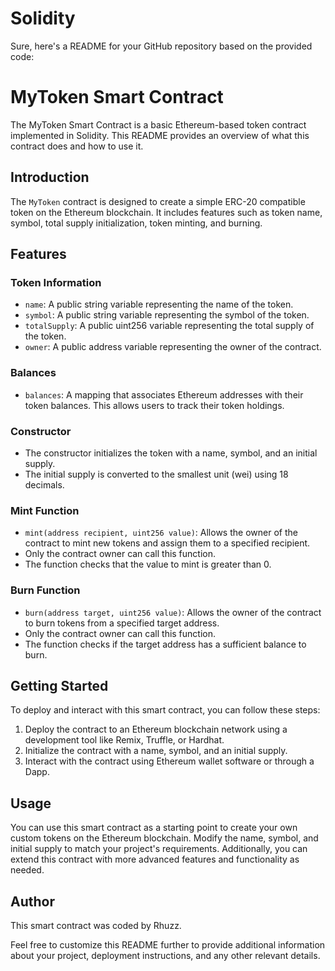 # Solidity
Sure, here's a README for your GitHub repository based on the provided code:

# MyToken Smart Contract

The MyToken Smart Contract is a basic Ethereum-based token contract implemented in Solidity. This README provides an overview of what this contract does and how to use it.

## Introduction

The `MyToken` contract is designed to create a simple ERC-20 compatible token on the Ethereum blockchain. It includes features such as token name, symbol, total supply initialization, token minting, and burning.

## Features

### Token Information

- `name`: A public string variable representing the name of the token.
- `symbol`: A public string variable representing the symbol of the token.
- `totalSupply`: A public uint256 variable representing the total supply of the token.
- `owner`: A public address variable representing the owner of the contract.

### Balances

- `balances`: A mapping that associates Ethereum addresses with their token balances. This allows users to track their token holdings.

### Constructor

- The constructor initializes the token with a name, symbol, and an initial supply.
- The initial supply is converted to the smallest unit (wei) using 18 decimals.

### Mint Function

- `mint(address recipient, uint256 value)`: Allows the owner of the contract to mint new tokens and assign them to a specified recipient.
- Only the contract owner can call this function.
- The function checks that the value to mint is greater than 0.

### Burn Function

- `burn(address target, uint256 value)`: Allows the owner of the contract to burn tokens from a specified target address.
- Only the contract owner can call this function.
- The function checks if the target address has a sufficient balance to burn.

## Getting Started

To deploy and interact with this smart contract, you can follow these steps:

1. Deploy the contract to an Ethereum blockchain network using a development tool like Remix, Truffle, or Hardhat.
2. Initialize the contract with a name, symbol, and an initial supply.
3. Interact with the contract using Ethereum wallet software or through a Dapp.

## Usage

You can use this smart contract as a starting point to create your own custom tokens on the Ethereum blockchain. Modify the name, symbol, and initial supply to match your project's requirements. Additionally, you can extend this contract with more advanced features and functionality as needed.

## Author

This smart contract was coded by Rhuzz.

Feel free to customize this README further to provide additional information about your project, deployment instructions, and any other relevant details.
